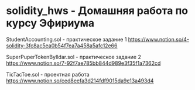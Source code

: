 # solidity_hws - Домашняя работа по курсу Эфириума

StudentAccounting.sol - практическое задание 1 https://www.notion.so/4-solidity-3fc8ac5ea0b54f7ea7a458a5afc12e66

SuperPuperTokenByIldar.sol - практическое задание 2 https://www.notion.so/7-92f7ae785bb844d989e3f35f1a7362cd

TicTacToe.sol - проектная работа https://www.notion.so/ced8eefa3d214fdf9015da9e13a493d4
